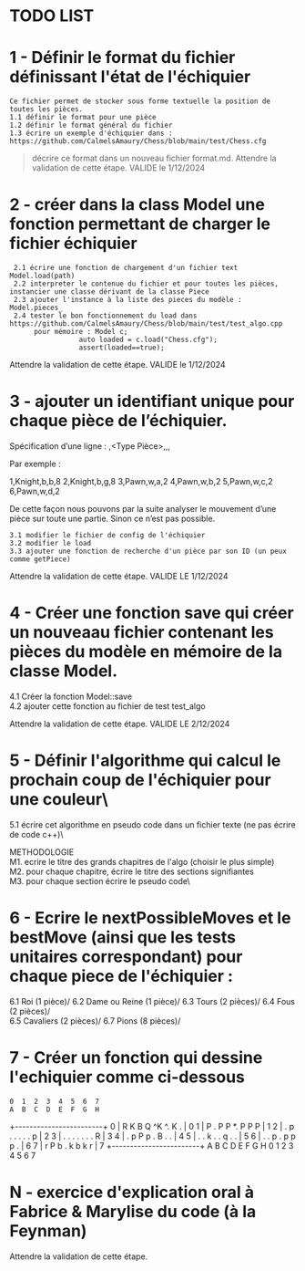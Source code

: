 # TODO LIST

# 1 - Définir le format du fichier définissant l'état de l'échiquier
    Ce fichier permet de stocker sous forme textuelle la position de toutes les pièces.
    1.1 définir le format pour une pièce 
    1.2 définir le format général du fichier
    1.3 écrire un exemple d'échiquier dans : https://github.com/CalmelsAmaury/Chess/blob/main/test/Chess.cfg

 > décrire ce format dans un nouveau fichier format.md.
Attendre la validation de cette étape. VALIDE le 1/12/2024 

# 2 - créer dans la class Model une fonction permettant de charger le fichier échiquier
     2.1 écrire une fonction de chargement d'un fichier text Model.load(path)
     2.2 interpreter le contenue du fichier et pour toutes les pièces, instancier une classe dérivant de la classe Piece
     2.3 ajouter l'instance à la liste des pieces du modèle : Model.pieces_
     2.4 tester le bon fonctionnement du load dans https://github.com/CalmelsAmaury/Chess/blob/main/test/test_algo.cpp
          pour mémoire : Model c;
                     auto loaded = c.load("Chess.cfg");
                     assert(loaded==true);

Attendre la validation de cette étape. VALIDE le 1/12/2024 

# 3 - ajouter un identifiant unique pour chaque pièce de l’échiquier.

Spécification d’une ligne : <id>,<Type Pièce>,<Couleur>,<colonne>,<rang>

Par exemple :

1,Knight,b,b,8
2,Knight,b,g,8
3,Pawn,w,a,2
4,Pawn,w,b,2
5,Pawn,w,c,2
6,Pawn,w,d,2


De cette façon nous pouvons par la suite analyser le mouvement d’une pièce sur toute une partie. Sinon ce n’est pas possible.

    3.1 modifier le fichier de config de l'échiquier
    3.2 modifier le load
    3.3 ajouter une fonction de recherche d'un pièce par son ID (un peux comme getPiece)

Attendre la validation de cette étape. VALIDE LE 1/12/2024

# 4 - Créer une fonction save qui créer un nouveaau fichier contenant les pièces du modèle en mémoire de la classe Model.
  4.1 Créer la fonction Model::save\
  4.2 ajouter cette fonction au fichier de test test_algo

Attendre la validation de cette étape. VALIDE LE 2/12/2024

# 5 - Définir l'algorithme qui calcul le prochain coup de l'échiquier pour une couleur\
  5.1 écrire cet algorithme en pseudo code dans un fichier texte (ne pas écrire de code c++)\

  METHODOLOGIE\
  M1. ecrire le titre des grands chapitres de l'algo (choisir le plus simple)\
  M2. pour chaque chapitre, écrire le titre des sections signifiantes\
  M3. pour chaque section écrire le pseudo code\
  
 

# 6 - Ecrire le nextPossibleMoves et le bestMove (ainsi que les tests unitaires correspondant) pour chaque piece de l'échiquier : 

6.1 Roi (1 pièce)/ 
6.2 Dame ou Reine (1 pièce)/
6.3 Tours (2 pièces)/ 
6.4 Fous (2 pièces)/  
6.5 Cavaliers (2 pièces)/
6.7 Pions (8 pièces)/ 

  
# 7 - Créer un fonction qui dessine l'echiquier comme ci-dessous
 

    0  1  2  3  4  5  6  7
    A  B  C  D  E  F  G  H
  +------------------------+
0 | R  K  B  Q ^K ^.  K  . | 0
1 | P  .  P  P *.  P  P  P | 1
2 | .  p  .  .  .  .  .  p | 2
3 | .  .  .  .  .  .  .  R | 3
4 | .  p  P  p  .  B  .  . | 4
5 | .  .  k  .  .  q  .  . | 5
6 | .  .  p  .  p  p  p  . | 6
7 | r  P  b  .  k  b  k  r | 7
  +------------------------+
    A  B  C  D  E  F  G  H
    0  1  2  3  4  5  6  7



# N - exercice d'explication oral à Fabrice & Marylise du code (à la Feynman)

Attendre la validation de cette étape. 

